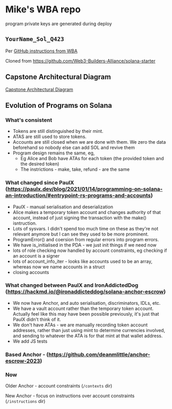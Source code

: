 # Mike's WBA repo

program private keys are generated during deploy

## `YourName_Sol_Q423`

Per [GitHub instructions from WBA](https://docs.google.com/presentation/d/17wqMRVF1NWpKI2emLDb7a2ImPUHdUbbpIJ2VaeRsels/edit#slide=id.g29bf01f6ef0_0_45)

Cloned from https://github.com/Web3-Builders-Alliance/solana-starter

## Capstone Architectural Diagram

[Capstone Architectural Diagram](https://whimsical.com/8300-reveal-architecture-diagram-GfD5WCPooLam6WZzb1YFAf)

## Evolution of Programs on Solana

### What's consistent

- Tokens are still distinguished by their mint.
- ATAS are still used to store tokens.
- Accounts are still closed when we are done with them. We zero the data beforehand so nobody else can add SOL and revive them
- Program design remains the same, eg,
  - Eg Alice and Bob have ATAs for each token (the provided token and the desired token)
  - The instrictions - make, take, refund - are the same

### What changed since PaulX (https://paulx.dev/blog/2021/01/14/programming-on-solana-an-introduction/#entrypoint-rs-programs-and-accounts)

- PaulX - manual serialisation and deserialization
- Alice makes a temporary token account and changes authority of that account, instead of just signing the transaction with the make() isntruction.
- Lots of sysvars. I didn't spend too much time on these as they're not relevant anymore but I can see they used to be more prominent.
- ProgramError() and coersion from regular errors into program errors.
- We have is_initialised in the PDA - we just init things if we need now
- lots of role checking now handled by account constraints, eg checking if an account is a signer
- lots of account_info_iter - looks like accounts used to be an array, whereas now we name accounts in a struct
- closing accounts

### What changed between PaulX and IronAddictedDog (https://hackmd.io/@ironaddicteddog/solana-anchor-escrow)

- We now have Anchor, and auto serialisation, discriminators, IDLs, etc.
- We have a vault account rather than the temporary token account. Actually feel like this may have been possible previously, it's just that PaulX didn't think of it.
- We don't have ATAs - we are manually recording token account addresses, rather than just using mint to determine currencies involved, and sending to whatever the ATA is for that mint at that wallet address.
- We add JS tests

### Based Anchor - (https://github.com/deanmlittle/anchor-escrow-2023)

### Now

Older Anchor - account constraints (`/contexts` dir)

New Anchor - focus on instructions over account constraints (`/instructions` dir)
